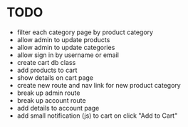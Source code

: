 # TODO

* filter each category page by product category
* allow admin to update products
* allow admin to update categories
* allow sign in by username or email
* create cart db class
* add products to cart
* show details on cart page
* create new route and nav link for new product category
* break up admin route
* break up account route
* add details to account page
* add small notification (js) to cart on click "Add to Cart"
